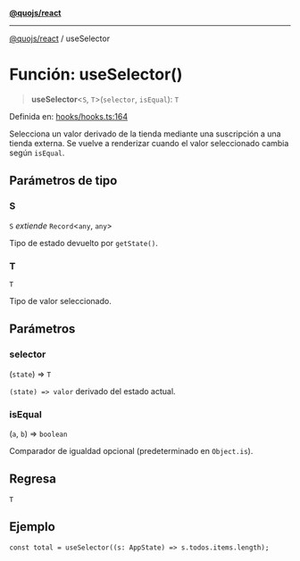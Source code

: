 [**@quojs/react**](../README.md)

***

[@quojs/react](../README.md) / useSelector

# Función: useSelector()

> **useSelector**\<`S`, `T`\>(`selector`, `isEqual`): `T`

Definida en: [hooks/hooks.ts:164](https://github.com/quojs/quojs/blob/77e60321cd9a639207281caa83e9258935b2bfc1/packages/react/src/hooks/hooks.ts#L164)

Selecciona un valor derivado de la tienda mediante una suscripción a una tienda externa. Se vuelve a renderizar cuando el valor seleccionado cambia según `isEqual`.

## Parámetros de tipo

### S

`S` *extiende* `Record`\<`any`, `any`\>

Tipo de estado devuelto por `getState()`.

### T

`T`

Tipo de valor seleccionado.

## Parámetros

### selector

(`state`) => `T`

`(state) => valor` derivado del estado actual.

### isEqual

(`a`, `b`) => `boolean`

Comparador de igualdad opcional (predeterminado en `Object.is`).

## Regresa

`T`

## Ejemplo

```tsx
const total = useSelector((s: AppState) => s.todos.items.length);
```
